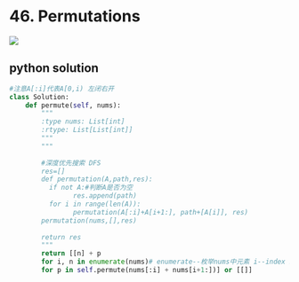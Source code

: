 # 46. Permutations
<img src="https://github.com/vampire1996/LeetCode/blob/master/Problems/1-100/46.Permutations/problem.png"/>

## python solution
```python
#注意A[:i]代表A[0,i) 左闭右开
class Solution:
    def permute(self, nums):
        """
        :type nums: List[int]
        :rtype: List[List[int]]
        """
        """
        
        #深度优先搜索 DFS
        res=[]
        def permutation(A,path,res): 
          if not A:#判断A是否为空
                res.append(path)
          for i in range(len(A)):
                permutation(A[:i]+A[i+1:], path+[A[i]], res)
        permutation(nums,[],res)
        
        return res
        """
        return [[n] + p
        for i, n in enumerate(nums)# enumerate--枚举nums中元素 i--index n--对应的值
        for p in self.permute(nums[:i] + nums[i+1:])] or [[]]
```
